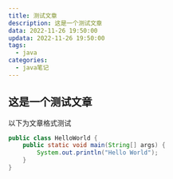 ```yaml
---
title: 测试文章
description: 这是一个测试文章
data: 2022-11-26 19:50:00
updata: 2022-11-26 19:50:00
tags: 
  - java
categories:
  - java笔记
---
```

## 这是一个测试文章

以下为文章格式测试

```java
public class HelloWorld {
    public static void main(String[] args) {
        System.out.println("Hello World");
    }
}
```

